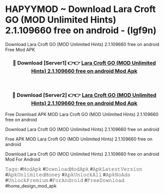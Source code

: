 # HAPYYMOD ~ Download Lara Croft GO (MOD Unlimited Hints) 2.1.109660 free on android - (lgf9n)
Download Lara Croft GO (MOD Unlimited Hints) 2.1.109660 free on android Free Mod APK

<div align="center">
<h3>🔴 Download [Server1] 👉👉 <a href="https://apk-comot.site?title=Lara_Croft_GO_(MOD_Unlimited_Hints)_2.1.109660_free_on_android">Lara Croft GO (MOD Unlimited Hints) 2.1.109660 free on android Mod Apk</a></h3><br>

<h3>🔴 Download [Server2] 👉👉 <a href="https://apk-comot.site?title=Lara_Croft_GO_(MOD_Unlimited_Hints)_2.1.109660_free_on_android">Lara Croft GO (MOD Unlimited Hints) 2.1.109660 free on android Mod Apk</a></h3>
</div>


Free Download APK MOD Lara Croft GO (MOD Unlimited Hints) 2.1.109660 free on android

Download Lara Croft GO (MOD Unlimited Hints) 2.1.109660 free on android 

Free APK MOD Lara Croft GO (MOD Unlimited Hints) 2.1.109660 free on android 

Download Lara Croft GO (MOD Unlimited Hints) 2.1.109660 free on android Mod For Android

𝚃𝚊𝚐𝚜: #𝙼𝚘𝚍𝙰𝚙𝚔 #𝙳𝚘𝚠𝚗𝚕𝚘𝚊𝚍𝙼𝚘𝚍𝙰𝚙𝚔 #𝙰𝚙𝚔𝙻𝚊𝚝𝚎𝚜𝚝𝚅𝚎𝚛𝚜𝚒𝚘𝚗 #𝙰𝚙𝚔𝚄𝚗𝚕𝚒𝚖𝚒𝚝𝚎𝚍𝙼𝚘𝚗𝚎𝚢 #𝙰𝚙𝚔𝚄𝚗𝚕𝚘𝚌𝚔𝙰𝚕𝚕 #𝙰𝚙𝚔𝙽𝚘𝙰𝚍𝚜 #𝚄𝚗𝚕𝚘𝚌𝚔𝙿𝚛𝚎𝚖𝚒𝚞𝚖 #𝙵𝚘𝚛𝙰𝚗𝚍𝚛𝚘𝚒𝚍 #𝙵𝚛𝚎𝚎𝙳𝚘𝚠𝚗𝚕𝚘𝚊𝚍 #home_design_mod_apk